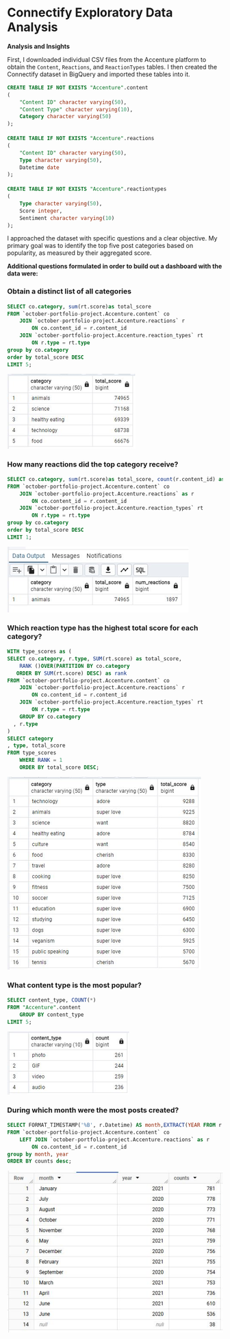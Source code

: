 # Connectify Exploratory Data Analysis

**Analysis and Insights**

First, I downloaded individual CSV files from the Accenture platform to obtain the `Content`, `Reactions`, and `ReactionTypes` tables. I then created the Connectify dataset in BigQuery and imported these tables into it. 

```sql
CREATE TABLE IF NOT EXISTS "Accenture".content
(
    "Content ID" character varying(50),
    "Content Type" character varying(10),
    Category character varying(50)
);

CREATE TABLE IF NOT EXISTS "Accenture".reactions
(
    "Content ID" character varying(50),
    Type character varying(50),
    Datetime date
);

CREATE TABLE IF NOT EXISTS "Accenture".reactiontypes
(
    Type character varying(50),
    Score integer,
    Sentiment character varying(10)
);
```

I approached the dataset with specific questions and a clear objective. My primary goal was to identify the top five post categories based on popularity, as measured by their aggregated score. 

**Additional questions formulated in order to build out a dashboard with the data were:**

### Obtain a distinct list of all categories

```sql
SELECT co.category, sum(rt.score)as total_score
FROM `october-portfolio-project.Accenture.content` co
	JOIN `october-portfolio-project.Accenture.reactions` r
		ON co.content_id = r.content_id
	JOIN `october-portfolio-project.Accenture.reaction_types` rt
		ON r.type = rt.type
group by co.category
order by total_score DESC
LIMIT 5;
```

![Top 5 Categories.JPG](https://github.com/CNormx/Accenture_analysis/blob/main/SQL%20Query/Top_5_Categories.jpg)

### How many reactions did the top category receive?

```sql
SELECT co.category, sum(rt.score)as total_score, count(r.content_id) as num_reactions
FROM `october-portfolio-project.Accenture.content` co
	JOIN `october-portfolio-project.Accenture.reactions` as r
		ON co.content_id = r.content_id
	JOIN `october-portfolio-project.Accenture.reaction_types` rt
		ON r.type = rt.type
group by co.category
order by total_score DESC
LIMIT 1;
```

![number of reactions for top cat.JPG](https://github.com/CNormx/Accenture_analysis/blob/main/SQL%20Query/number_of_reactions_for_top_cat.jpg)

### Which reaction type has the highest total score for each category?

```sql
WITH type_scores as (
SELECT co.category, r.type, SUM(rt.score) as total_score,
	RANK ()OVER(PARTITION BY co.category
   ORDER BY SUM(rt.score) DESC) as rank
FROM `october-portfolio-project.Accenture.content` co
	JOIN `october-portfolio-project.Accenture.reactions` r
		ON co.content_id = r.content_id
	JOIN `october-portfolio-project.Accenture.reaction_types` rt
		ON r.type = rt.type
	GROUP BY co.category
  , r.type
)
SELECT category
, type, total_score
FROM type_scores
	WHERE RANK = 1
	ORDER BY total_score DESC;
```

![top reaction types by cat.JPG](https://github.com/CNormx/Accenture_analysis/blob/main/SQL%20Query/top_reaction_types_by_cat.jpg)

### What content type is the most popular?

```sql
SELECT content_type, COUNT(*)
FROM "Accenture".content
	GROUP BY content_type
LIMIT 5;
```

![top content type.JPG](https://github.com/CNormx/Accenture_analysis/blob/main/SQL%20Query/top_content_type.jpg)

### During which month were the most posts created?

```sql
SELECT FORMAT_TIMESTAMP('%B', r.Datetime) AS month,EXTRACT(YEAR FROM r.Datetime) AS year, count(distinct co.content_id) as counts 
FROM `october-portfolio-project.Accenture.content` co
	LEFT JOIN `october-portfolio-project.Accenture.reactions` as r
		ON co.content_id = r.content_id
group by month, year
ORDER BY counts desc;
```

![monthly post count.JPG](https://github.com/CNormx/Accenture_analysis/blob/main/SQL%20Query/monthly_post_count.jpg)
